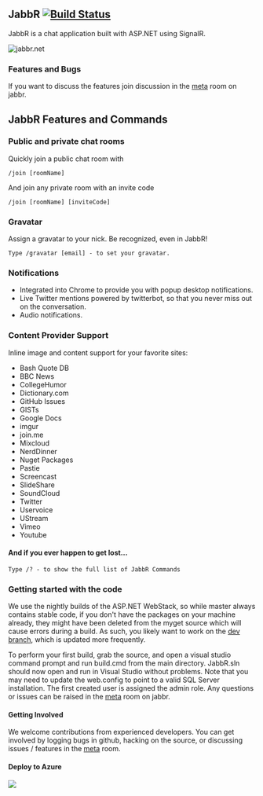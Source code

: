 ## JabbR [![Build Status](https://travis-ci.org/JabbR/JabbR.png)](https://travis-ci.org/JabbR/JabbR)
JabbR is a chat application built with ASP.NET using SignalR. 

![jabbr.net](https://raw.githubusercontent.com/JabbR/JabbR/ea5a15e6bc8c0d5dba2a69053c340e8c4755459e/Content/images/screenshot.png)

### Features and Bugs
If you want to discuss the features join discussion in the [meta](https://jabbr.net/#/rooms/meta) room on jabbr. 

## JabbR Features and Commands
    
### Public and private chat rooms
Quickly join a public chat room with

    /join [roomName]
    
And join any private room with an invite code

    /join [roomName] [inviteCode]
    
### Gravatar
Assign a gravatar to your nick. Be recognized, even in JabbR!

    Type /gravatar [email] - to set your gravatar.
    
### Notifications
* Integrated into Chrome to provide you with popup desktop notifications. 
* Live Twitter mentions powered by twitterbot, so that you never miss out on the conversation.
* Audio notifications.
    
### Content Provider Support
Inline image and content support for your favorite sites:

* Bash Quote DB
* BBC News
* CollegeHumor
* Dictionary.com
* GitHub Issues
* GISTs
* Google Docs
* imgur
* join.me
* Mixcloud
* NerdDinner
* Nuget Packages
* Pastie
* Screencast
* SlideShare
* SoundCloud
* Twitter
* Uservoice
* UStream
* Vimeo
* Youtube

#### And if you ever happen to get lost...
    Type /? - to show the full list of JabbR Commands

### Getting started with the code
We use the nightly builds of the ASP.NET WebStack, so while master always contains stable code, if you don't have the packages on your machine already, they might have been deleted from the myget source which will cause errors during a build.  As such, you likely want to work on the [dev branch](https://github.com/JabbR/JabbR/tree/dev), which is updated more frequently.

To perform your first build, grab the source, and open a visual studio command prompt and run build.cmd from the main directory.  JabbR.sln should now open and run in Visual Studio without problems.  Note that you may need to update the web.config to point to a valid SQL Server installation.  The first created user is assigned the admin role.  Any questions or issues can be raised in the [meta](https://jabbr.net/#/rooms/meta) room on jabbr.

#### Getting Involved
We welcome contributions from experienced developers.  You can get involved by logging bugs in github, hacking on the source, or discussing issues / features in the [meta](https://jabbr.net/#/rooms/meta) room.

#### Deploy to Azure
<a href="https://azuredeploy.net/" target="_blank"><img src="http://azuredeploy.net/deploybutton.png"/></a>

